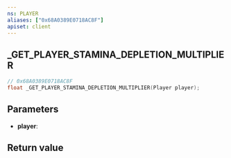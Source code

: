 ```yaml
---
ns: PLAYER
aliases: ["0x68A0389E0718AC8F"]
apiset: client
---
```

## _GET_PLAYER_STAMINA_DEPLETION_MULTIPLIER

```c
// 0x68A0389E0718AC8F
float _GET_PLAYER_STAMINA_DEPLETION_MULTIPLIER(Player player);
```


## Parameters
* **player**:

## Return value